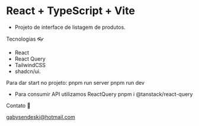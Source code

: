 # React + TypeScript + Vite

- Projeto de interface de listagem de produtos.
  
Tecnologias 👓
- React
- React Query
- TailwindCSS
- shadcn/ui.

Para dar start no projeto:
pnpm run server
pnpm run dev

- Para consumir API utilizamos ReactQuery pnpm i @tanstack/react-query
<!-- - Para fazer a manipulação da paginação entrar na URL:http://localhost:3333/tags?_page=1&_per_page=5 -->

Contato 📧

gabysendeski@hotmail.com
